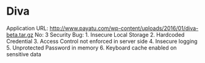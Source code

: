 # Diva

Application URL: http://www.payatu.com/wp-content/uploads/2016/01/diva-beta.tar.gz
No: 3
Security Bug: 1. Insecure Local Storage
2. Hardcoded Credential
3. Access Control not enforced in server side
4. Insecure logging
5. Unprotected Password in memory
6. Keyboard cache enabled on sensitive data